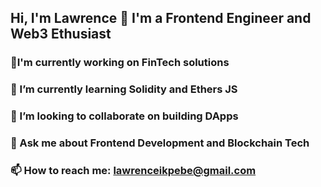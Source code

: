 ## Hi, I'm Lawrence 👋 I'm a Frontend Engineer and Web3 Ethusiast

###  🔭I'm currently working on FinTech solutions
### 🌱 I’m currently learning Solidity and Ethers JS
### 👯 I’m looking to collaborate on building DApps
### 💬 Ask me about Frontend Development and Blockchain Tech
### 📫 How to reach me: lawrenceikpebe@gmail.com

<!--
**Owobilum/owobilum** is a ✨ _special_ ✨ repository because its `README.md` (this file) appears on your GitHub profile.

Here are some ideas to get you started:

- 🔭 I’m currently working on ...
- 🌱 I’m currently learning ...
- 👯 I’m looking to collaborate on ...
- 🤔 I’m looking for help with ...
- 💬 Ask me about ...
- 📫 How to reach me: ...
- 😄 Pronouns: ...
- ⚡ Fun fact: ...
-->
